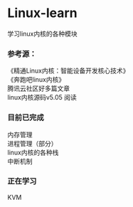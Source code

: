 # Linux-learn  
学习linux内核的各种模块  
  
### 参考源：
《精通Linux内核：智能设备开发核心技术》  
《奔跑吧linux内核》  
腾讯云社区好多篇文章  
linux内核源码v5.05 阅读  
  
### 目前已完成  
内存管理  
进程管理（部分）  
linux内核的各种栈  
中断机制  
  
### 正在学习  
KVM  
